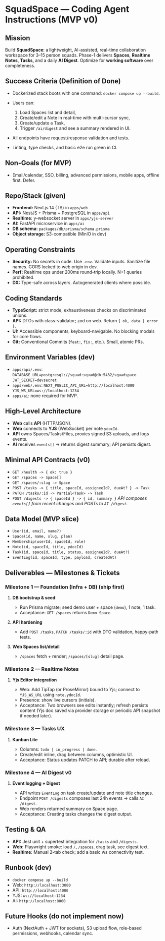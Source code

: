 # SquadSpace — Coding Agent Instructions (MVP v0)

## Mission

Build **SquadSpace**: a lightweight, AI-assisted, real-time collaboration workspace for 3–15 person squads. Phase-1 delivers **Spaces**, **Realtime Notes**, **Tasks**, and a daily **AI Digest**. Optimize for **working software** over completeness.

## Success Criteria (Definition of Done)

* Dockerized stack boots with one command: `docker compose up --build`.
* Users can:

  1. Load Spaces list and detail,
  2. Create/edit a Note in real-time with multi-cursor sync,
  3. Create/update a Task,
  4. Trigger `/ai/digest` and see a summary rendered in UI.
* All endpoints have request/response validation and tests.
* Linting, type checks, and basic e2e run green in CI.

## Non-Goals (for MVP)

* Email/calendar, SSO, billing, advanced permissions, mobile apps, offline first. Defer.

## Repo/Stack (given)

* **Frontend:** Next.js 14 (TS) in `apps/web`
* **API:** NestJS + Prisma + PostgreSQL in `apps/api`
* **Realtime:** y-websocket server in `apps/yjs-server`
* **AI:** FastAPI microservice in `apps/ai`
* **DB schema:** `packages/db/prisma/schema.prisma`
* **Object storage:** S3-compatible (MinIO in dev)

## Operating Constraints

* **Security:** No secrets in code. Use `.env`. Validate inputs. Sanitize file names. CORS locked to web origin in dev.
* **Perf:** Realtime ops under 200ms round-trip locally. N+1 queries prohibited.
* **DX:** Type-safe across layers. Autogenerated clients where possible.

## Coding Standards

* **TypeScript:** strict mode, exhaustiveness checks on discriminated unions.
* **API:** DTOs with class-validator; zod on web. Return `{ ok, data | error }`.
* **UI:** Accessible components, keyboard-navigable. No blocking modals for core flows.
* **Git:** Conventional Commits (`feat:`, `fix:`, etc.). Small, atomic PRs.

## Environment Variables (dev)

* `apps/api/.env`:
  `DATABASE_URL=postgresql://squad:squad@db:5432/squadspace`
  `JWT_SECRET=devsecret`
* `apps/web/.env`:
  `NEXT_PUBLIC_API_URL=http://localhost:4000`
  `YJS_WS_URL=ws://localhost:1234`
* `apps/ai`: none required for MVP.

## High-Level Architecture

* **Web** calls **API** (HTTP/JSON).
* **Web** connects to **YJS** (WebSocket) per note `ydocId`.
* **API** owns Spaces/Tasks/Files, proxies signed S3 uploads, and logs events.
* **AI** receives `events[]` → returns digest summary; API persists digest.

## Minimal API Contracts (v0)

* `GET /health -> { ok: true }`
* `GET /spaces -> Space[]`
* `GET /spaces/:slug -> Space`
* `POST /tasks -> { title, spaceId, assigneeId?, dueAt? } -> Task`
* `PATCH /tasks/:id -> Partial<Task> -> Task`
* `POST /digests -> { spaceId } -> { id, summary }`
  *API composes `events[]` from recent changes and POSTs to `AI /digest`.*

## Data Model (MVP slice)

* `User(id, email, name?)`
* `Space(id, name, slug, plan)`
* `Membership(userId, spaceId, role)`
* `Note(id, spaceId, title, ydocId)`
* `Task(id, spaceId, title, status, assigneeId?, dueAt?)`
* `EventLog(id, spaceId, type, payload, createdAt)`

## Deliverables — Milestones & Tickets

### Milestone 1 — Foundation (Infra + DB) **(ship first)**

1. **DB bootstrap & seed**

   * Run Prisma migrate; seed demo user + space (`demo`), 1 note, 1 task.
   * Acceptance: `GET /spaces` returns `Demo Space`.
2. **API hardening**

   * Add `POST /tasks`, `PATCH /tasks/:id` with DTO validation, happy-path tests.
3. **Web Spaces list/detail**

   * `/spaces` fetch + render; `/spaces/[slug]` detail page.

### Milestone 2 — Realtime Notes

1. **Yjs Editor integration**

   * Web: Add TipTap (or ProseMirror) bound to Yjs; connect to `YJS_WS_URL` using `note.ydocId`.
   * Presence: show live cursors (initials).
   * Acceptance: Two browsers see edits instantly; refresh persists content (Yjs doc saved via provider storage or periodic API snapshot if needed later).

### Milestone 3 — Tasks UX

1. **Kanban Lite**

   * Columns: `todo | in_progress | done`.
   * Create/edit inline, drag between columns, optimistic UI.
   * Acceptance: Status updates PATCH to API; durable after reload.

### Milestone 4 — AI Digest v0

1. **Event logging + Digest**

   * API writes `EventLog` on task create/update and note title changes.
   * Endpoint `POST /digests` composes last 24h events → calls `AI /digest`.
   * Web renders returned summary on Space page.
   * Acceptance: Creating tasks changes the digest output.

## Testing & QA

* **API:** Jest unit + supertest integration for `/tasks` and `/digests`.
* **Web:** Playwright smoke: load `/`, `/spaces`, drag task, see digest text.
* **Realtime:** Manual 2-tab check; add a basic ws connectivity test.

## Runbook (dev)

* `docker compose up --build`
* Web: `http://localhost:3000`
* API: `http://localhost:4000`
* YJS: `ws://localhost:1234`
* AI:  `http://localhost:8000`

## Future Hooks (do not implement now)

* Auth (NextAuth + JWT for sockets), S3 upload flow, role-based permissions, webhooks, calendar sync.
